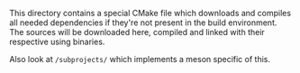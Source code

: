 This directory contains a special CMake file which downloads and compiles all needed dependencies if they're not present in the build environment. The sources will be downloaded here, compiled and linked with their respective using binaries.

Also look at `/subprojects/` which implements a meson specific of this.
